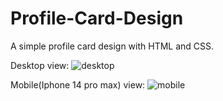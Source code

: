 # Profile-Card-Design
A simple profile card design with HTML and CSS.

Desktop view:
![desktop](https://github.com/Sayon-Mitra/Profile-Card-Design/assets/116147710/d0278297-cd6a-4b6a-8893-c49a92bae97a)

Mobile(Iphone 14 pro max) view:
![mobile](https://github.com/Sayon-Mitra/Profile-Card-Design/assets/116147710/7d0ee636-3444-4b9c-946d-42d98859afed)

